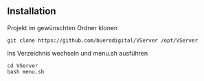 ## Installation

Projekt im gewünschten Ordner klonen

    git clone https://github.com/buerodigital/VServer /opt/VServer

Ins Verzeichnis wechseln und menu.sh ausführen

    cd VServer
    bash menu.sh

